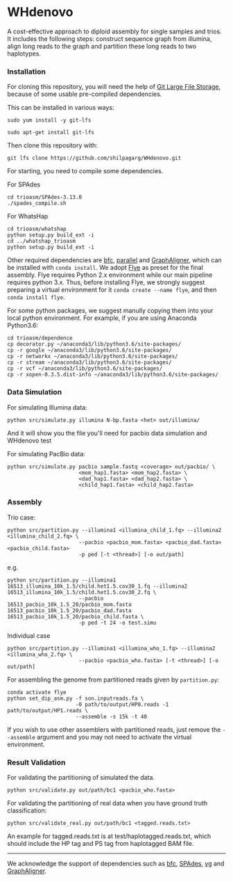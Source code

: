 # WHdenovo
A cost-effective approach to diploid assembly for single samples and trios. It includes the following steps: construct sequence graph from illumina, align long reads to the graph and partition these long reads to two haplotypes.

### Installation

For cloning this repository, you will need the help of [Git Large File Storage](https://github.com/git-lfs/git-lfs), because of some usable pre-compiled dependencies.

This can be installed in various ways:
```
sudo yum install -y git-lfs
```
```
sudo apt-get install git-lfs
```
Then clone this repository with:
```
git lfs clone https://github.com/shilpagarg/WHdenovo.git
```

For starting, you need to compile some dependencies.

For SPAdes

```
cd trioasm/SPAdes-3.13.0
./spades_compile.sh
```

For WhatsHap
```
cd trioasm/whatshap
python setup.py build_ext -i
cd ../whatshap_trioasm
python setup.py build_ext -i
```
Other required dependencies are [bfc](https://github.com/lh3/bfc), [parallel](https://www.gnu.org/software/parallel/) and [GraphAligner](https://github.com/maickrau/GraphAligner), which can be installed with ```conda install```. We adopt [Flye](https://github.com/fenderglass/Flye) as preset for the final assembly. Flye requires Python 2.x environment while our main pipeline requires python 3.x. Thus, before installing Flye, we strongly suggest preparing a virtual environment for it ```conda create --name flye```, and then ```conda install flye```.

For some python packages, we suggest manully copying them into your local python environment.
For example, if you are using Anaconda Python3.6:
```
cd trioasm/dependence
cp decorator.py ~/anaconda3/lib/python3.6/site-packages/
cp -r google ~/anaconda3/lib/python3.6/site-packages/
cp -r networkx ~/anaconda3/lib/python3.6/site-packages/
cp -r stream ~/anaconda3/lib/python3.6/site-packages/
cp -r vcf ~/anaconda3/lib/python3.6/site-packages/
cp -r xopen-0.3.5.dist-info ~/anaconda3/lib/python3.6/site-packages/
```

### Data Simulation

For simulating Illumina data:
```
python src/simulate.py illumina N-bp.fasta <het> out/illumina/
```
And it will show you the file you'll need for pacbio data simulation and WHdenovo test

For simulating PacBio data:
```
python src/simulate.py pacbio sample.fastq <coverage> out/pacbio/ \
                       <mom_hap1.fasta> <mom_hap2.fasta> \
                       <dad_hap1.fasta> <dad_hap2.fasta> \
                       <child_hap1.fasta> <child_hap2.fasta>
```
### Assembly

Trio case:
```
python src/partition.py --illumina1 <illumina_child_1.fq> --illumina2 <illumina_child_2.fq> \
                       --pacbio <pacbio_mom.fasta> <pacbio_dad.fasta> <pacbio_child.fasta>
                       -p ped [-t <thread>] [-o out/path]
```

e.g.

```
python src/partition.py --illumina1 16513_illumina_10k_1.5/child.het1.5.cov30_1.fq --illumina2 16513_illumina_10k_1.5/child.het1.5.cov30_2.fq \
                       --pacbio 16513_pacbio_10k_1.5_20/pacbio_mom.fasta 16513_pacbio_10k_1.5_20/pacbio_dad.fasta 16513_pacbio_10k_1.5_20/pacbio_child.fasta \
                       -p ped -t 24 -o test.simu
```

Individual case
```
python src/partition.py --illumina1 <illumina_who_1.fq> --illumina2 <illumina_who_2.fq> \ 
                       --pacbio <pacbio_who.fasta> [-t <thread>] [-o out/path]
```
For assembling the genome from partitioned reads given by ```partition.py```:
```
conda activate flye
python set_dip_asm.py -f son.inputreads.fa \
                      -0 path/to/output/HP0.reads -1 path/to/output/HP1.reads \
                      --assemble -s 15k -t 40
```
If you wish to use other assemblers with partitioned reads, just remove the ```--assemble``` argument and you may not need to activate the virtual environment.

### Result Validation

For validating the partitioning of simulated the data.
```
python src/validate.py out/path/bc1 <pacbio_who.fasta>
```
For validating the partitioning of real data when you have ground truth classification:
```
python src/validate_real.py out/path/bc1 <tagged.reads.txt>
```
An example for tagged.reads.txt is at test/haplotagged.reads.txt, which should include the HP tag and PS tag from haplotagged BAM file.
***
We acknowledge the support of dependencies such as [bfc](https://github.com/lh3/bfc), [SPAdes](http://cab.spbu.ru/software/spades/), [vg](https://github.com/vgteam/vg) and [GraphAligner](https://github.com/maickrau/GraphAligner).
